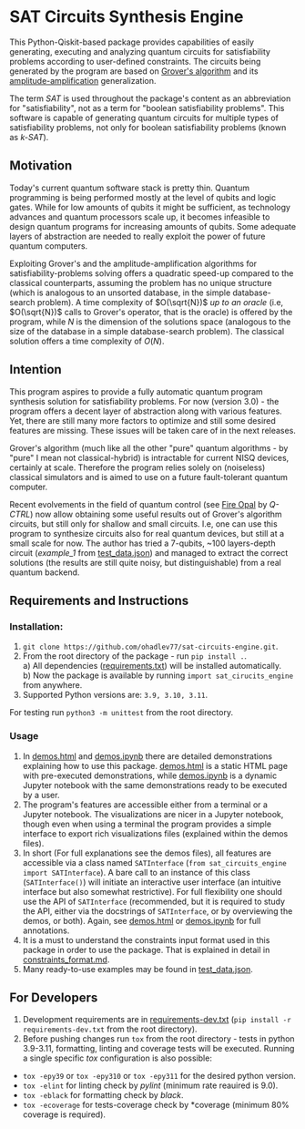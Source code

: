 
# SAT Circuits Synthesis Engine
This Python-Qiskit-based package provides capabilities of easily generating, executing and analyzing quantum circuits for satisfiability problems according to user-defined constraints.
The circuits being generated by the program are based on [Grover's algorithm](https://en.wikipedia.org/wiki/Grover%27s_algorithm) and its [amplitude-amplification](https://en.wikipedia.org/wiki/Amplitude_amplification) generalization.

The term *SAT* is used throughout the package's content as an abbreviation for "satisfiability", not as a term for "boolean satisfiability problems". This software is capable of generating quantum circuits for multiple types of satisfiability problems, not only for boolean satisfiability problems (known as *k-SAT*).

##  Motivation
Today's current quantum software stack is pretty thin.
Quantum programming is being performed mostly at the level of qubits and logic gates.
While for low amounts of qubits it might be sufficient, 
as technology advances and quantum processors scale up, 
it becomes infeasible to design quantum programs for increasing amounts of qubits.
Some adequate layers of abstraction are needed to really exploit the power of future quantum computers.

Exploiting Grover's and the amplitude-amplification algorithms for satisfiability-problems solving offers a quadratic speed-up compared to the classical counterparts, assuming the problem has no unique structure (which is analogous to an unsorted database, in the simple database-search problem).
A time complexity of $O(\sqrt{N})$ *up to an oracle* (i.e, $O(\sqrt{N})$ calls to Grover's operator, that is the oracle) is offered by the program, while $N$ is the dimension of the solutions space (analogous to the size of the database in a simple database-search problem).
The classical solution offers a time complexity of $O(N)$.

## Intention

This program aspires to provide a fully automatic quantum program synthesis solution for satisfiability problems.
For now (version 3.0) - the program offers a decent layer of abstraction along with various features. Yet, there are still many more factors to optimize and still some desired features are missing. These issues will be taken care of in the next releases.

Grover's algorithm (much like all the other "pure" quantum algorithms - by "pure" I mean not classical-hybrid) is intractable for current NISQ devices, certainly at scale. Therefore the program relies solely on (noiseless) classical simulators and is aimed to use on a future fault-tolerant quantum computer.

Recent evolvements in the field of quantum control (see [Fire Opal](https://q-ctrl.com/fire-opal) by *Q-CTRL*) now allow obtaining some useful results out of Grover's algorithm circuits, but still only for shallow and small circuits. I.e, one can use this program to synthesize circuits also for real quantum devices, but still at a small scale for now. The author has tried a 7-qubits, ~100 layers-depth circuit (*example_1* from [test_data.json](sat_circuits_engine/data/test_data.json)) and managed to extract the correct solutions (the results are still quite noisy, but distinguishable)  from a real quantum backend.

## Requirements and Instructions

### Installation:
1. `git clone https://github.com/ohadlev77/sat-circuits-engine.git`.
2. From the root directory of the package - run `pip install .`.\
    a) All dependencies ([requirements.txt](requirements.txt)) will be installed automatically.\
    b) Now the package is available by running `import sat_cirucits_engine` from anywhere.
3. Supported Python versions are: `3.9, 3.10, 3.11`.

For testing run `python3 -m unittest` from the root directory.

### Usage

1. In [demos.html](https://ohadlev77.github.io/sat-circuits-engine/demos.html) and [demos.ipynb](demos.ipynb) there are detailed demonstrations explaining how to use this package. [demos.html](https://ohadlev77.github.io/sat-circuits-engine/demos.html) is a static HTML page with pre-executed demonstrations, while [demos.ipynb](demos.ipynb) is a dynamic Jupyter notebook with the same demonstrations ready to be executed by a user.
2. The program's features are accessible either from a terminal or a Jupyter notebook. The visualizations are nicer in a Jupyter notebook, though even when using a terminal the program provides a simple interface to export rich visualizations files (explained within the demos files).
3. In short (For full explanations see the demos files), all features are accessible via a class named `SATInterface` (`from sat_circuits_engine import SATInterface`). A bare call to an instance of this class (`SATInterface()`) will initiate an interactive user interface (an intuitive interface but also somewhat restrictive). For full flexibility one should use the API of `SATInterface` (recommended, but it is required to study the API, either via the docstrings of `SATInterface`, or by overviewing the demos, or both). Again, see [demos.html](https://ohadlev77.github.io/sat-circuits-engine/demos.html) or [demos.ipynb](demos.ipynb) for full annotations.
4. It is a must to understand the constraints input format used in this package in order to use the package. That is explained in detail in [constraints_format.md](constraints_format.md).
5. Many ready-to-use examples may be found in [test_data.json](sat_circuits_engine/data/test_data.json).

## For Developers

1. Development requirements are in [requirements-dev.txt](requirements-dev.txt) (`pip install -r requirements-dev.txt` from the root directory).
2. Before pushing changes run `tox` from the root directory - tests in python 3.9-3.11, formatting, linting and coverage tests will be executed. Running a single specific *tox* configuration is also possible:
* `tox -epy39` or `tox -epy310` or `tox -epy311` for the desired python version.
* `tox -elint` for linting check by *pylint* (minimum rate reauired is 9.0).
* `tox -eblack` for formatting check by *black*.
* `tox -ecoverage` for tests-coverage check by *coverage (minimum 80% coverage is required).